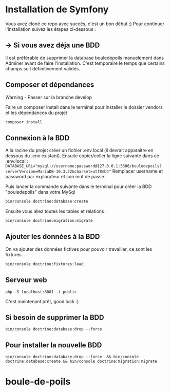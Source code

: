 # Installation de Symfony #

Vous avez cloné ce repo avec succès, c'est un bon début ;)
Pour continuer l'installation suivez les étapes ci-dessous :

## -> Si vous avez déja une BDD ##

Il est préférable de supprimer la database bouledepoils manuelement dans Adminer avant de faire l'installation.
C'est temporaire le temps que certains champs soit définitivement validés.

## Composer et dépendances ##

Warning - Passer sur la branche develop

Faire un composer install dans le terminal pour installer le dossier vendors et les dépendances du projet

```sh
composer install
```

## Connexion à la BDD ##

A la racine du projet créer un fichier .env.local (il devrait apparaitre en dessous du .env existant). Ensuite copier/coller la ligne suivante dans ce .env.local :
```DATABASE_URL="mysql://username:password@127.0.0.1:3306/bouledepoils?serverVersion=MariaDB-10.3.32&charset=utf8mb4"``` Remplacer username et password par explorateur et son mot de passe.

Puis lancer la commande suivante dans le terminal pour créer la BDD "bouledepoils" dans votre MySql

```sh
bin/console doctrine:database:create
```

Ensuite vous allez toutes les tables et relations :

```sh
bin/console doctrine:migration:migrate
```

## Ajouter les données à la BDD ##

On va ajouter des données fictives pour pouvoir travailler, ce sont les fixtures.

```sh
bin/console doctrine:fixtures:load
```

## Serveur web ##

```php -S localhost:8081 -t public```

C'est maintenant prêt, good luck :)

## Si besoin de supprimer la BDD ##

```bin/console doctrine:database:drop --force```

## Pour installer la nouvelle BDD ##

```bin/console doctrine:database:drop --force  && bin/console doctrine:database:create && bin/console doctrine:migration:migrate```

# boule-de-poils
